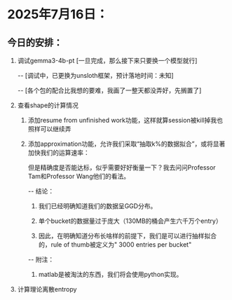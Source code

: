 # 2025年7月16日：

## 今日的安排：
1. 调试gemma3-4b-pt [一旦完成，那么接下来只要换一个模型就行]

    -- [调试中，已更换为unsloth框架，预计落地时间：未知]

    -- [各个包的配合比我想的要难，我画了一整天都没弄好，先搁置了]

2. 查看shape的计算情况

    1. 添加resume from unfinished work功能，这样就算session被kill掉我也照样可以继续弄

    2. 添加approximation功能，允许我们采取“抽取k%的数据拟合”，或将显著加快我们的运算速率：

        但是精确度是否能达标，似乎需要好好衡量一下？我去问问Professor Tam和Professor Wang他们的看法。

        -- 结论：

        1. 我们已经明确知道我们的数据呈GGD分布。

        2. 单个bucket的数据量过于庞大（130MB的桶会产生六千万个entry）

        3. 因此，在明确知道分布长啥样的前提下，我们是可以进行抽样拟合的，rule of thumb被定义为" 3000 entries per bucket" 

        -- 附注：

        1. matlab是被淘汰的东西，我们将会使用python实现。

3. 计算理论离散entropy
